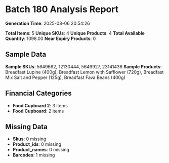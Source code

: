 # Batch 180 Analysis Report

**Generation Time**: 2025-08-06 20:54:26

**Total Items**: 5
**Unique SKUs**: 4
**Unique Products**: 4
**Total Available Quantity**: 1098.00
**Near Expiry Products**: 0

## Sample Data
**Sample SKUs**: 5649662, 12130444, 5649927, 23141436
**Sample Products**: Breadfast Lupine (400g), Breadfast Lemon with Safflower (720g), Breadfast Mix Salt and Pepper (125g), Breadfast Fava Beans (400g)

## Financial Categories
- **Food Cupboard 2**: 3 items
- **Food Cupboard**: 2 items

## Missing Data
- **Skus**: 0 missing
- **Product_ids**: 0 missing
- **Product_names**: 0 missing
- **Barcodes**: 1 missing
